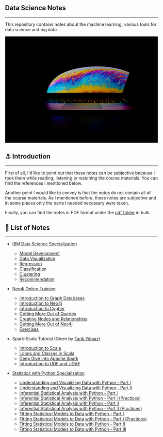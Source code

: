 ## Data Science Notes
***

This repository contains notes about the machine learning, various tools for data science and big data.

![cover](images/cover_image.jpg)

## ⚓ Introduction
***

First of all, I'd like to point out that these notes can be subjective because I took them while reading, listening or
watching the course materials. You can find the references I mentioned below.

Another point I would like to convey is that the notes do not contain all of the course materials. As I mentioned
before, these notes are subjective and in some places only the parts I needed necessary were taken.

Finally, you can find the notes in PDF format under
the [pdf folder](https://github.com/egemenzeytinci/data-science-notes/tree/main/pdf) in bulk.

## 📓 List of Notes
***

- [IBM Data Science Specialization](https://www.coursera.org/professional-certificates/ibm-data-science)
    - [Model Development](https://github.com/egemenzeytinci/data-science-notes/tree/main/ibm_data_science_specialization/data_visualization)
    - [Data Visualization](https://github.com/egemenzeytinci/data-science-notes/tree/main/ibm_data_science_specialization/model_development)
    - [Regression](https://github.com/egemenzeytinci/data-science-notes/tree/main/ibm_data_science_specialization/regression)
    - [Classification](https://github.com/egemenzeytinci/data-science-notes/tree/main/ibm_data_science_specialization/classification)
    - [Clustering](https://github.com/egemenzeytinci/data-science-notes/tree/main/ibm_data_science_specialization/clustering)
    - [Recommendation](https://github.com/egemenzeytinci/data-science-notes/tree/main/ibm_data_science_specialization/recommendation)
    

- [Neo4j Online Training](https://neo4j.com/graphacademy/online-training/introduction-to-neo4j)
    - [Introduction to Graph Databases](https://github.com/egemenzeytinci/data-science-notes/blob/main/neo4j/introduction_to_graph_databases.ipynb)
    - [Introduction to Neo4j](https://github.com/egemenzeytinci/data-science-notes/blob/main/neo4j/introduction_to_neo4j.ipynb)
    - [Introduction to Cypher](https://github.com/egemenzeytinci/data-science-notes/blob/main/neo4j/introduction_to_cypher.ipynb)
    - [Getting More Out of Queries](https://github.com/egemenzeytinci/data-science-notes/blob/main/neo4j/getting_more_out_of_queries.ipynb)
    - [Creating Nodes and Relationships](https://github.com/egemenzeytinci/data-science-notes/blob/main/neo4j/creating_nodes_and_relationships.ipynb)
    - [Getting More Out of Neo4j](https://github.com/egemenzeytinci/data-science-notes/blob/main/neo4j/getting_more_out_of_neo4j.ipynb)
    - [Exercises](https://github.com/egemenzeytinci/data-science-notes/blob/main/neo4j/exercises.ipynb)
    

- Spark-Scala Tutorial (Given by [Tarık Yılmaz](https://github.com/trK54Ylmz))
    - [Introduction to Scala](https://github.com/egemenzeytinci/data-science-notes/blob/main/spark_scala_tutorial/1_scala_intro.ipynb)
    - [Loops and Classes in Scala](https://github.com/egemenzeytinci/data-science-notes/blob/main/spark_scala_tutorial/2_scala_loops_classes.ipynb)
    - [Deep Dive into Apache Spark](https://github.com/egemenzeytinci/data-science-notes/blob/main/spark_scala_tutorial/3_spark_deep_dive.ipynb)
    - [Introduction to UDF and UDAF](https://github.com/egemenzeytinci/data-science-notes/blob/main/spark_scala_tutorial/4_udf_udaf.ipynb)
    

- [Statistics with Python Specialization](https://www.coursera.org/specializations/statistics-with-python)
    - [Understanding and Visualizing Data with Python - Part I](https://github.com/egemenzeytinci/data-science-notes/blob/main/statistics_with_python_specialization/week_1_and_2.ipynb)
    - [Understanding and Visualizing Data with Python - Part II](https://github.com/egemenzeytinci/data-science-notes/blob/main/statistics_with_python_specialization/week_3_and_4.ipynb)
    - [Inferential Statistical Analysis with Python - Part I](https://github.com/egemenzeytinci/data-science-notes/blob/main/statistics_with_python_specialization/week_5_and_6_lessons.ipynb)
    - [Inferential Statistical Analysis with Python - Part I (Practices)](https://github.com/egemenzeytinci/data-science-notes/blob/main/statistics_with_python_specialization/week_5_and_6_practices.ipynb)
    - [Inferential Statistical Analysis with Python - Part II](https://github.com/egemenzeytinci/data-science-notes/blob/main/statistics_with_python_specialization/week_6_and_7_lessons.ipynb)
    - [Inferential Statistical Analysis with Python - Part II (Practices)](https://github.com/egemenzeytinci/data-science-notes/blob/main/statistics_with_python_specialization/week_6_and_7_practices.ipynb)
    - [Fitting Statistical Models to Data with Python - Part I](https://github.com/egemenzeytinci/data-science-notes/blob/main/statistics_with_python_specialization/week_7_and_8_lessons.ipynb)
    - [Fitting Statistical Models to Data with Python - Part I (Practices)](https://github.com/egemenzeytinci/data-science-notes/blob/main/statistics_with_python_specialization/week_7_and_8_practices.ipynb)
    - [Fitting Statistical Models to Data with Python - Part II](https://github.com/egemenzeytinci/data-science-notes/blob/main/statistics_with_python_specialization/week_9_and_10.ipynb)
    - [Fitting Statistical Models to Data with Python - Part III](https://github.com/egemenzeytinci/data-science-notes/blob/main/statistics_with_python_specialization/week_11.ipynb)





